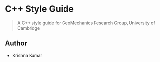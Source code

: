 C++ Style Guide
===============
> A C++ style guide for GeoMechanics Research Group, University of Cambridge

## Author
* Krishna Kumar


